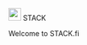 <img src="https://srv-file12.gofile.io/download/iksPhb/PicsArt_08-06-09.12.19.png"
height="25"> STACK



Welcome to STACK.fi




